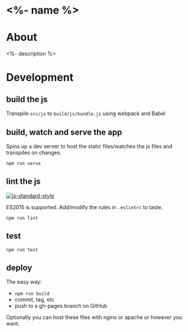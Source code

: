 # <%- name %> 

# About

<%- description %>

# Development 

## build the js

Transpile `src/js` to `build/js/bundle.js` using webpack and Babel

## build, watch and serve the app 

Spins up a dev server to host the static files/watches the js files and transpiles on changes.

```shell
npm run serve
```

## lint the js

[![js-standard-style](https://cdn.rawgit.com/feross/standard/master/badge.svg)](https://github.com/feross/standard)

ES2015 is supported. Add/modify the rules in `.eslintrc` to taste.

```shell
npm run lint 
```

## test

```shell
npm run test 
```

## deploy

The easy way:
  - `npm run build`
  - commit, tag, etc
  - push to a gh-pages branch on GitHub

Optionally you can host these files with nginx or apache or however you want.
